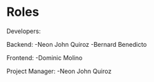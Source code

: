 # Roles

Developers:

Backend:
-Neon John Quiroz
-Bernard Benedicto

Frontend:
-Dominic Molino

Project Manager:
-Neon John Quiroz
